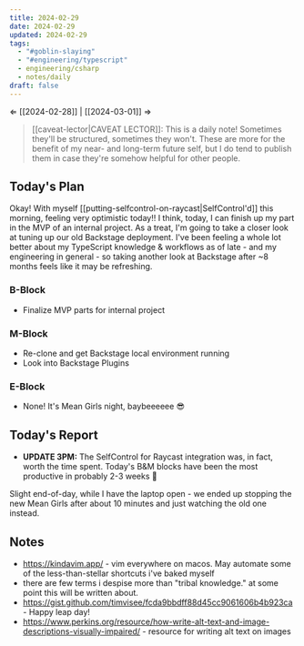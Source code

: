 ```yaml
---
title: 2024-02-29
date: 2024-02-29
updated: 2024-02-29
tags:
  - "#goblin-slaying"
  - "#engineering/typescript"
  - engineering/csharp
  - notes/daily
draft: false
---
```

⇐ [[2024-02-28]] | [[2024-03-01]] ⇒

> [[caveat-lector|CAVEAT LECTOR]]: This is a daily note! Sometimes they'll be structured, sometimes they won't. These are more for the benefit of my near- and long-term future self, but I do tend to publish them in case they're somehow helpful for other people.

## Today's Plan

Okay! With myself [[putting-selfcontrol-on-raycast|SelfControl'd]] this morning, feeling very optimistic today!! I think, today, I can finish up my part in the MVP of an internal project. As a treat, I'm going to take a closer look at tuning up our old Backstage deployment. I've been feeling a whole lot better about my TypeScript knowledge & workflows as of late - and my engineering in general - so taking another look at Backstage after ~8 months feels like it may be refreshing.

### B-Block

-  Finalize MVP parts for internal project

### M-Block

- Re-clone and get Backstage local environment running
- Look into Backstage Plugins

### E-Block

- None! It's Mean Girls night, baybeeeeee 😎

## Today's Report

- **UPDATE 3PM:** The SelfControl for Raycast integration was, in fact, worth the time spent. Today's B&M blocks have been the most productive in probably 2-3 weeks 🎉

Slight end-of-day, while I have the laptop open - we ended up stopping the new Mean Girls after about 10 minutes and just watching the old one instead.

## Notes

- https://kindavim.app/ - vim everywhere on macos. May automate some of the less-than-stellar shortcuts i've baked myself
- there are few terms i despise more than "tribal knowledge." at some point this will be written about.
- https://gist.github.com/timvisee/fcda9bbdff88d45cc9061606b4b923ca - Happy leap day!
- https://www.perkins.org/resource/how-write-alt-text-and-image-descriptions-visually-impaired/ - resource for writing alt text on images